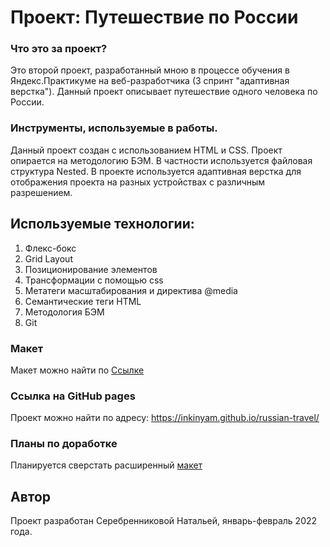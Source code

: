 # Проект: Путешествие по России

### Что это за проект?
Это второй проект, разработанный мною в процессе обучения в Яндекс.Практикуме на веб-разработчика (3 спринт "адаптивная верстка").
Данный проект описывает путешествие  одного человека по России.

### Инструменты, используемые в работы.

Данный проект создан с использованием HTML и CSS.
Проект опирается на методологию БЭМ. В частности используется файловая структура Nested.
В проекте используется адаптивная верстка для отображения проекта на разных устройствах с различным разрешением.

## Используемые технологии:

1. Флекс-бокс
2. Grid Layout
3. Позиционирование элементов
4. Трансформации с помощью css
5. Метатеги масштабирования и директива @media
6. Семантические теги HTML
7. Методология БЭМ
8. Git

### Макет
Макет можно найти по [Ссылке](https://www.figma.com/file/5S2WSbEFL6awjVWJ0NWL8Q/Sprint-3_-Russia-_-desktop-%2B-mobile?node-id=28503%3A0)

### Ссылка на GitHub pages

Проект можно найти по адресу: https://inkinyam.github.io/russian-travel/

### Планы по доработке
Планируется сверстать расширенный [макет](https://www.figma.com/file/5PEoxONEq3Vtr9qQa8jwYD/Russia-%2F-desktop-%2B-mobile-(Copy)?node-id=0%3A1)

## Автор
Проект разработан Серебренниковой Натальей, январь-февраль 2022 года.
